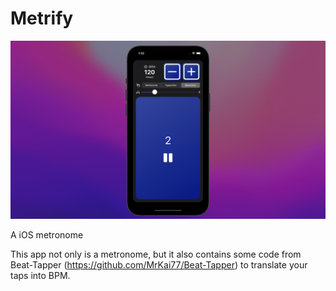 # Metrify

![alt text](https://github.com/MrKai77/Metrify/blob/main/Metrify-Screenshot.png)

A iOS metronome

This app not only is a metronome, but it also contains some code from Beat-Tapper (https://github.com/MrKai77/Beat-Tapper) to translate your taps into BPM.
